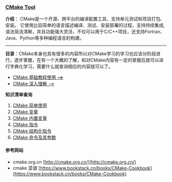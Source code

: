### [CMake Tool](https://cmake.org/)
**介绍**： CMake是一个开源、跨平台的编译配置工具、支持单元测试和项目打包、安装。 它使用比较简单的语言描述编译、测试、安装部署的过程，支持持续集成, 语法简洁清晰，并且功能强大灵活，不仅可以用于C/C++项目，还支持Fortran、Java、Python等多种编程语言的构建。

----

**目录**：CMake本身也具有很多的内容所以对CMake学习的学习也应该分阶段进行，逐步掌握，在有一个大概的了解，和对CMake内容有一定的掌握后就可以进行字典化学习，需要什么就查询相应的内容就可以了。

* [CMake 基础教程使用 **-->**](./Foundation.md)
* [CMake 深入理解 -->](./Advanced.md)



**知识清单查询**

1. [CMake 简单使用](./contents/CMakeUsingSImple.md)
2. [CMake 变量](./contents/BasicStage/CMakeVariables.md)
3. [CMake 内置变量](./contents/CMakeInternalVariable.md)
4. [CMake 指令](./contents/CMakeInstructions.md)
5. [CMake 结构化指令](./contents/CMakeStructuredInstruction.md)
6. [CMake 命令及其参数](./contents/CMakeCommandLine.md)



#### 参考网站

- cmake.org.cn [http://cmake.org.cn/](http://cmake.org.cn/)
- cmake 菜谱 [https://www.bookstack.cn/books/CMake-Cookbook](https://www.bookstack.cn/books/CMake-Cookbook)
